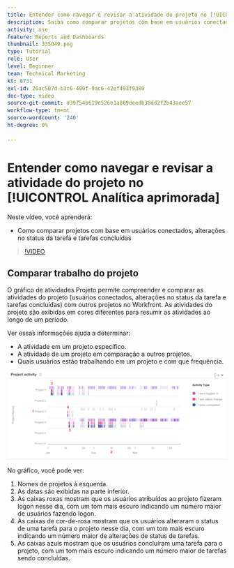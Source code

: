 ```yaml
---
title: Entender como navegar e revisar a atividade do projeto no [!UICONTROL Analítica aprimorada]
description: Saiba como comparar projetos com base em usuários conectados, alterações de status de tarefa e tarefas concluídas no Workfront.
activity: use
feature: Reports and Dashboards
thumbnail: 335049.png
type: Tutorial
role: User
level: Beginner
team: Technical Marketing
kt: 8731
exl-id: 26ac507d-b3c6-400f-9ac6-42ef493f9380
doc-type: video
source-git-commit: d39754b619e526e1a869deedb38dd2f2b43aee57
workflow-type: tm+mt
source-wordcount: '240'
ht-degree: 0%

---
```


# Entender como navegar e revisar a atividade do projeto no [!UICONTROL Analítica aprimorada]

Neste vídeo, você aprenderá:

* Como comparar projetos com base em usuários conectados, alterações no status da tarefa e tarefas concluídas

>[!VIDEO](https://video.tv.adobe.com/v/335049/?quality=12)

## Comparar trabalho do projeto

O gráfico de atividades Projeto permite compreender e comparar as atividades do projeto (usuários conectados, alterações no status da tarefa e tarefas concluídas) com outros projetos no Workfront. As atividades do projeto são exibidas em cores diferentes para resumir as atividades ao longo de um período.

Ver essas informações ajuda a determinar:

* A atividade em um projeto específico.
* A atividade de um projeto em comparação a outros projetos.
* Quais usuários estão trabalhando em um projeto e com que frequência.

![Uma imagem que mostra a atividade do projeto com números em áreas descritas nos marcadores abaixo](assets/section-2-5.png)

No gráfico, você pode ver:

1. Nomes de projetos à esquerda.
1. As datas são exibidas na parte inferior.
1. As caixas roxas mostram que os usuários atribuídos ao projeto fizeram logon nesse dia, com um tom mais escuro indicando um número maior de usuários fazendo logon.
1. As caixas de cor-de-rosa mostram que os usuários alteraram o status de uma tarefa para o projeto nesse dia, com um tom mais escuro indicando um número maior de alterações de status de tarefas.
1. As caixas azuis mostram que os usuários concluíram uma tarefa para o projeto, com um tom mais escuro indicando um número maior de tarefas sendo concluídas.
